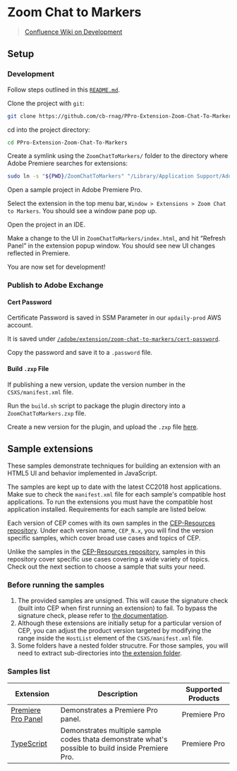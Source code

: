 # Zoom Chat to Markers

> [Confluence Wiki on Development](https://collegeboard.atlassian.net/wiki/spaces/ITP/pages/266895773/Dev+on+Premiere+Pro+Panel+Zoom+Chat+to+Markers)

## Setup

### Development

Follow steps outlined in this [`README.md`](https://github.com/cb-rnag/PPro-Extension-Zoom-Chat-To-Markers/blob/main/ZoomChatToMarkers/ReadMe.md).

Clone the project with `git`:

```sh
git clone https://github.com/cb-rnag/PPro-Extension-Zoom-Chat-To-Markers.git
```

cd into the project directory:

```sh
cd PPro-Extension-Zoom-Chat-To-Markers
```

Create a symlink using the `ZoomChatToMarkers/` folder to the directory where Adobe Premiere searches for extensions:

```sh
sudo ln -s "${PWD}/ZoomChatToMarkers" "/Library/Application Support/Adobe/CEP/extensions/ZoomChatToMarkers"
```

Open a sample project in Adobe Premiere Pro.

Select the extension in the top menu bar, `Window > Extensions > Zoom Chat to Markers`. You should see a window pane pop up.

Open the project in an IDE.

Make a change to the UI in `ZoomChatToMarkers/index.html`, and hit “Refresh Panel” in the extension popup window.
You should see new UI changes reflected in Premiere.

You are now set for development!

### Publish to Adobe Exchange

#### Cert Password

Certificate Password is saved in SSM Parameter in our `apdaily-prod` AWS account.

It is saved under [`/adobe/extension/zoom-chat-to-markers/cert-password`](https://us-east-1.console.aws.amazon.com/systems-manager/parameters/%2Fadobe%2Fextension%2Fzoom-chat-to-markers%2Fcert-password/description?region=us-east-1).

Copy the password and save it to a `.password` file.

#### Build `.zxp` File

If publishing a new version, update the version number in the `CSXS/manifest.xml` file.

Run the `build.sh` script to package the plugin directory into a `ZoomChatToMarkers.zxp` file.

Create a new version for the plugin, and upload the `.zxp` file [here](https://developer.adobe.com/distribute/listings/1940358/ZXP/201500/overview).

## Sample extensions

These samples demonstrate techniques for building an extension with an HTML5 UI and behavior implemented in JavaScript.

The samples are kept up to date with the latest CC2018 host applications. Make sue to check the `manifest.xml` file for each sample's compatible host applications. To run the extensions you must have the compatible host application installed. Requirements for each sample are listed below.

Each version of CEP comes with its own samples in the [CEP-Resources repository](https://github.com/Adobe-CEP/CEP-Resources). Under each version name, `CEP_N.x`, you will find the version specific samples, which cover broad use cases and topics of CEP.

Unlike the samples in the [CEP-Resources repository](https://github.com/Adobe-CEP/CEP-Resources), samples in this repository cover specific use cases covering a wide variety of topics. Check out the next section to choose a sample that suits your need.

### Before running the samples

1. The provided samples are unsigned. This will cause the signature check (built into CEP when first running an extension) to fail. To bypass the signature check, please refer to [the documentation](https://github.com/Adobe-CEP/CEP-Resources/blob/master/CEP_8.x/Documentation/CEP%208.0%20HTML%20Extension%20Cookbook.md#debugging-unsigned-extensions).
1. Although these extensions are initially setup for a particular version of CEP, you can adjust the product version targeted by modifying the range inside the `HostList` element of the `CSXS/manifest.xml` file.
1. Some folders have a nested folder strucutre. For those samples, you will need to extract sub-directories into [the extension folder](https://github.com/Adobe-CEP/CEP-Resources/blob/master/CEP_8.x/Documentation/CEP%208.0%20HTML%20Extension%20Cookbook.md#extension-folders).

### Samples list

| Extension                                                                        | Description                                                                                        | Supported Products |
| -------------------------------------------------------------------------------- | -------------------------------------------------------------------------------------------------- | ------------------ |
| [Premiere Pro Panel](https://github.com/Adobe-CEP/Samples/tree/master/PProPanel) | Demonstrates a Premiere Pro panel.                                                                 | Premiere Pro       |
| [TypeScript](https://github.com/Adobe-CEP/Samples/tree/master/TypeScript)        | Demonstrates multiple sample codes thata demonstrate what's possible to build inside Premiere Pro. | Premiere Pro       |

